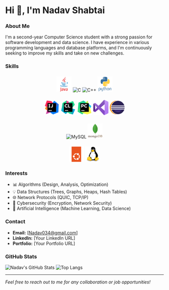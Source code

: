 #  Hi 👋, I'm Nadav Shabtai</b></h1>

### About Me
I'm a second-year Computer Science student with a strong passion for software development and data science. I have experience in various programming languages and database platforms, and I'm continuously seeking to improve my skills and take on new challenges.


### Skills
<div align="center">
  <h3></h3>
  <img src="https://github.com/devicons/devicon/blob/master/icons/java/java-original-wordmark.svg" alt="Java" width="48" height="48"/>
  <img src="https://img.icons8.com/color/48/000000/c-programming.png" alt="C" />
  <img src="https://img.icons8.com/color/48/000000/c-plus-plus-logo.png" alt="C++" />
  <img src="https://github.com/devicons/devicon/blob/master/icons/python/python-original-wordmark.svg" alt="Python" width="48" height="48"/>
</div>

<div align="center">
  <h3></h3>
  <img src="https://github.com/devicons/devicon/blob/master/icons/intellij/intellij-original.svg" alt="IntelliJ IDEA" width="48" height="48"/>
  <img src="https://github.com/devicons/devicon/blob/master/icons/clion/clion-original.svg" alt="CLion" width="48" height="48"/>
  <img src="https://github.com/devicons/devicon/blob/master/icons/pycharm/pycharm-original.svg" alt="PyCharm" width="48" height="48"/>
  <img src="https://github.com/devicons/devicon/blob/master/icons/visualstudio/visualstudio-original.svg" alt="Visual Studio" width="48" height="48"/>
  <img src="https://github.com/devicons/devicon/blob/master/icons/eclipse/eclipse-original.svg" alt="Eclipse" width="48" height="48"/>
</div>

<div align="center">
  <h3></h3>
  <img src="https://img.icons8.com/color/48/000000/mysql-logo.png" alt="MySQL" />
  <img src="https://github.com/devicons/devicon/blob/master/icons/mongodb/mongodb-original-wordmark.svg" alt="MongoDB" width="48" height="48"/>
  <h3></h3>
  <img src="https://github.com/devicons/devicon/blob/master/icons/ubuntu/ubuntu-original.svg" alt="Ubuntu" width="48" height="48"/>
  <img src="https://github.com/devicons/devicon/blob/master/icons/linux/linux-original.svg" alt="Linux" width="48" height="48"/>
</div>

### Interests
- 📊 Algorithms (Design, Analysis, Optimization)
- 💡 Data Structures (Trees, Graphs, Heaps, Hash Tables)
- 🌐 Network Protocols (QUIC, TCP/IP)
- 🔐 Cybersecurity (Encryption, Network Security)
- 🤖 Artificial Intelligence (Machine Learning, Data Science)

### Contact
- **Email:** [Nadav034@gmail.com]
- **LinkedIn:** [Your LinkedIn URL]
- **Portfolio:** [Your Portfolio URL]

### GitHub Stats
![Nadav's GitHub Stats](https://github-readme-stats.vercel.app/api?username=NadavShabta&show_icons=true&theme=radical)
![Top Langs](https://github-readme-stats.vercel.app/api/top-langs/?username=NadavShabta&layout=compact&theme=radical)

---

*Feel free to reach out to me for any collaboration or job opportunities!*
